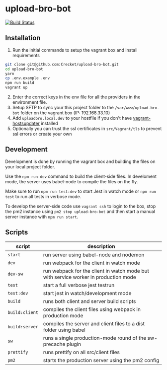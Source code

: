 # upload-bro-bot

[![Build Status](https://travis-ci.com/Crecket/upload-bro-bot.svg?token=DyngMrpViVuxsTWmBnCh&branch=master)](https://travis-ci.com/Crecket/upload-bro-bot)

## Installation
1. Run the initial commands to setup the vagrant box and install requirements
```bash
git clone git@github.com:Crecket/upload-bro-bot.git 
cd upload-bro-bot
yarn
cp .env.example .env
npm run build
vagrant up
```
2. Enter the correct keys in the env file for all the providers in the environment file.
3. Setup SFTP to sync your this project folder to the `/var/www/upload-bro-bot` folder on the vagrant box (IP: 192.168.33.10)
4. Add `uploadbro.local.dev` to your hostfile if you don't have [vagrant-hostsupdater](https://github.com/cogitatio/vagrant-hostsupdater) installed
5. Optionally you can trust the ssl certificates in `src/Vagrant/tls` to prevent ssl errors or create your own

## Development
Development is done by running the vagrant box and building the files on your local project folder.

Use the `npm run dev` command to build the client-side files. In develoment mode, the server uses babel-node to compile the files on the fly.

Make sure to run `npm run test:dev` to start Jest in watch mode or `npm run test` to run all tests in verbose mode.

To develop the server-side code use `vagrant ssh` to login to the box, stop the pm2 instance using `pm2 stop upload-bro-bot` and then start a manual server instance with `npm run start`. 

## Scripts

|script| description|
|---|---|
| `start` | run server using babel-node and nodemon |
| `dev` | run webpack for the client in watch mode |
| `dev-sw` | run webpack for the client in watch mode but with service worker in production mode |
| `test` | start a full verbose jest testrun |
| `test:dev` | start jest in watch/development mode |
| `build` | runs both client and server build scripts |
| `build:client` | compiles the client files using webpack in production mode |
| `build:server` | compiles the server and client files to a dist folder using babel |
| `sw` | runs a single production-mode round of the sw-precache plugin |
| `prettify` | runs prettify on all src/client files |
| `pm2` | starts the production server using the pm2 config |
 
